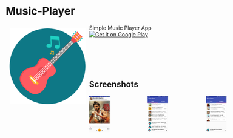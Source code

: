 # Music-Player

<img src="/app/src/main/res/mipmap/ic_launcher.png" align="left" width="200" hspace="10" vspace="10">
Simple Music Player App </br>

<div style="display:flex;" >
<a href="https://play.google.com/store/apps/details?id=com.kapil.musicplayer">
    <img alt="Get it on Google Play"
        height="80"
        src="https://play.google.com/intl/en_us/badges/images/generic/en_badge_web_generic.png" />
</a>
</div>

</br> </br>
</br> </br>

## Screenshots
<div style="display:flex;" >
<img  src="Screenshot/Screenshot1.png" width="19%" >
<img style="margin-left:100px;" src="Screenshot/Screenshot2.png" width="19%" >
<img style="margin-left:100px;" src="Screenshot/Screenshot3.png" width="19%" >

</div>

